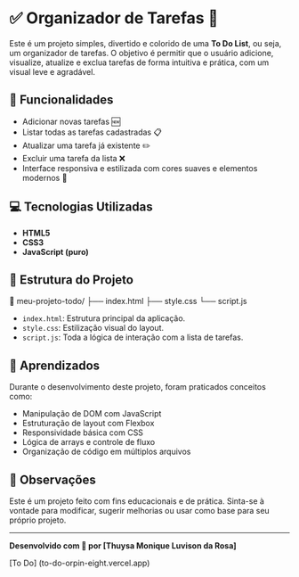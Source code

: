 # ✅ Organizador de Tarefas 📝

Este é um projeto simples, divertido e colorido de uma **To Do List**, ou seja, um organizador de tarefas. O objetivo é permitir que o usuário adicione, visualize, atualize e exclua tarefas de forma intuitiva e prática, com um visual leve e agradável.

## 🔧 Funcionalidades

- Adicionar novas tarefas 🆕  
- Listar todas as tarefas cadastradas 📋  
- Atualizar uma tarefa já existente ✏️  
- Excluir uma tarefa da lista ❌  
- Interface responsiva e estilizada com cores suaves e elementos modernos 🎨

## 💻 Tecnologias Utilizadas

- **HTML5**  
- **CSS3**  
- **JavaScript (puro)**  

## 📂 Estrutura do Projeto

📁 meu-projeto-todo/
├── index.html
├── style.css
└── script.js

- `index.html`: Estrutura principal da aplicação.
- `style.css`: Estilização visual do layout.
- `script.js`: Toda a lógica de interação com a lista de tarefas.

## 🧠 Aprendizados

Durante o desenvolvimento deste projeto, foram praticados conceitos como:

- Manipulação de DOM com JavaScript
- Estruturação de layout com Flexbox
- Responsividade básica com CSS
- Lógica de arrays e controle de fluxo
- Organização de código em múltiplos arquivos

## 📌 Observações

Este é um projeto feito com fins educacionais e de prática. Sinta-se à vontade para modificar, sugerir melhorias ou usar como base para seu próprio projeto.

---

**Desenvolvido com 💖 por [Thuysa Monique Luvison da Rosa]**

[To Do] (to-do-orpin-eight.vercel.app)
